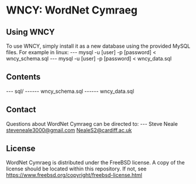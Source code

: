 # WNCY: WordNet Cymraeg

## Using WNCY
To use WNCY, simply install it as a new database using the provided MySQL files. For example in linux:
--- mysql -u [user] -p [password] < wncy_schema.sql
--- mysql -u [user] -p [password] < wncy_data.sql

## Contents
--- sql/
------ wncy_schema.sql
------ wncy_data.sql

## Contact
Questions about WordNet Cymraeg can be directed to:
--- Steve Neale <steveneale3000@gmail.com> <NealeS2@cardiff.ac.uk>

## License
WordNet Cymraeg is distributed under the FreeBSD license. A copy of the license should be located within this repository. If not, see <https://www.freebsd.org/copyright/freebsd-license.html>

